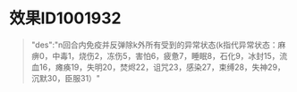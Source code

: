 # 效果ID1001932
> "des":"n回合内免疫并反弹除k外所有受到的异常状态(k指代异常状态：麻痹0，中毒1，烧伤2，冻伤5，害怕6，疲惫7，睡眠8，石化9，冰封15，流血16，瘫痪19，失明20，焚烬22，诅咒23，感染27，束缚28，失神29，沉默30，臣服31）"
